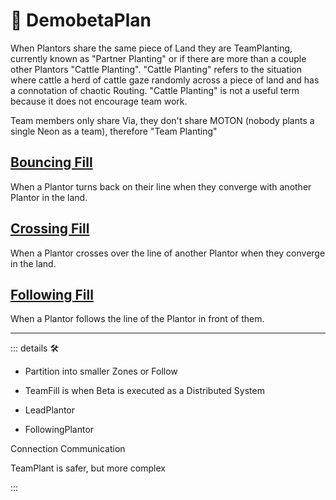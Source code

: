 # 🔻 <via>DemobetaPlan</via>

When Plantors share the same piece of Land they are TeamPlanting, currently known as "Partner Planting" or if there are more than a couple other Plantors "Cattle Planting". "Cattle Planting" refers to the situation where cattle a herd of cattle gaze randomly across a piece of land and has a connotation of chaotic Routing. "Cattle Planting" is not a useful term because it does not encourage team work.

Team members only share Via, they don't share MOTON (nobody plants a single Neon as a team), therefore "Team Planting"

## [Bouncing Fill](/reference/Via/TeamPlant/BouncingCover)

When a Plantor turns back on their line when they converge with another Plantor in the land.

## [Crossing Fill](/reference/Via/TeamPlant/CrossingCover)

When a Plantor crosses over the line of another Plantor when they converge in the land.

## [Following Fill](/reference/Via/TeamPlant/FollowingCover)

When a Plantor follows the line of the Plantor in front of them.

---

<!-- =================================================== -->
<!-- =================================================== -->
<!-- =================================================== -->
<!-- =================================================== -->
<!-- =================================================== -->
::: details 🛠

- Partition into smaller Zones or Follow

- TeamFill is when Beta is executed as a Distributed System
- LeadPlantor
- FollowingPlantor

Connection Communication

TeamPlant is safer, but more complex

:::
